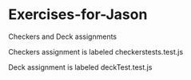 # Exercises-for-Jason
Checkers and Deck assignments

Checkers assignment is labeled checkerstests.test.js

Deck assignment is labeled deckTest.test.js
